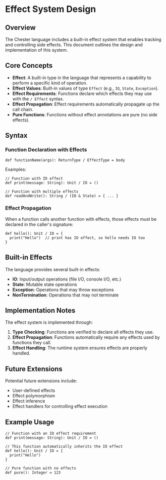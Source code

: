 # Effect System Design

## Overview

The Chester language includes a built-in effect system that enables tracking and controlling side effects. This document outlines the design and implementation of this system.

## Core Concepts

- **Effect**: A built-in type in the language that represents a capability to perform a specific kind of operation.
- **Effect Values**: Built-in values of type `Effect` (e.g., `IO`, `State`, `Exception`).
- **Effect Requirements**: Functions declare which effects they may use with the `/ Effect` syntax.
- **Effect Propagation**: Effect requirements automatically propagate up the call chain.
- **Pure Functions**: Functions without effect annotations are pure (no side effects).

## Syntax

### Function Declaration with Effects

```
def functionName(args): ReturnType / EffectType = body
```

Examples:
```
// Function with IO effect
def print(message: String): Unit / IO = ()

// Function with multiple effects
def readAndWrite(): String / (IO & State) = { ... }
```

### Effect Propagation

When a function calls another function with effects, those effects must be declared in the caller's signature:

```
def hello(): Unit / IO = {
  print("Hello")  // print has IO effect, so hello needs IO too
}
```

## Built-in Effects

The language provides several built-in effects:

- **IO**: Input/output operations (file I/O, console I/O, etc.)
- **State**: Mutable state operations
- **Exception**: Operations that may throw exceptions
- **NonTermination**: Operations that may not terminate

## Implementation Notes

The effect system is implemented through:

1. **Type Checking**: Functions are verified to declare all effects they use.
2. **Effect Propagation**: Functions automatically require any effects used by functions they call.
3. **Effect Handling**: The runtime system ensures effects are properly handled.

## Future Extensions

Potential future extensions include:

- User-defined effects
- Effect polymorphism
- Effect inference
- Effect handlers for controlling effect execution

## Example Usage

```
// Function with an IO effect requirement
def print(message: String): Unit / IO = ()

// This function automatically inherits the IO effect
def hello(): Unit / IO = {
  print("Hello")
}

// Pure function with no effects
def pure(): Integer = 123
``` 